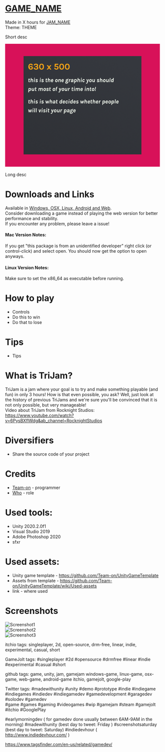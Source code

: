  # [GAME_NAME](GAME_LINK)
Made in X hours for [JAM_NAME](JAM_LINK)  
Theme: THEME  

Short desc  

![Cover](ItchioPage/CoverImage.png) 

Long desc  


# Downloads and Links
Available in [Windows, OSX, Linux, Android and Web](GAME_LINK).  
Consider downloading a game instead of playing the web version for better performance and stability.  
If you encounter any problem, please leave a issue!  

#### Mac Version Notes:
If you get "this package is from an unidentified developer" right click (or control-click) and select open. You should now get the option to open anyways.

#### Linux Version Notes:
Make sure to set the x86_64 as executable before running.


#  How to play
 * Controls
 * Do this to win
 * Do that to lose
 
#  Tips
 * Tips


# What is TriJam?
TriJam is a jam where your goal is to try and make something playable (and fun) in only 3 hours! How is that even possible, you ask? Well, just look at the history of previous TriJams and we're sure you'll be convinced that it is not only possible, but very manageable!  
Video about TriJam from Rocknight Studios: https://www.youtube.com/watch?v=6PysBXflWdg&ab_channel=RocknightStudios


# Diversifiers
 * Share the source code of your project


# Credits
 * [Team-on](https://github.com/Team-on) - programmer
 * [Who](LINK) - role


# Used tools:
 * Unity 2020.2.0f1
 * Visual Studio 2019
 * Adobe Photoshop 2020
 * sfxr


# Used assets:
 * Unity game template - https://github.com/Team-on/UnityGameTemplate
 * Assets from template - https://github.com/Team-on/UnityGameTemplate/wiki/Used-assets
 * link - where used


# Screenshots
![Screenshot1](Screenshots/Screenshot1.png)  
![Screenshot2](Screenshots/Screenshot2.png)  
![Screenshot3](Screenshots/Screenshot3.png)  

itchio tags: 
singleplayer, 2d, open-source, drm-free, linear, indie, experimental, casual, short

GameJolt tags:
#singleplayer #2d #opensource #drmfree #linear #indie #experimental #casual #short

github tags:
game, unity, jam, gamejam
windows-game, linux-game, osx-game, web-game, android-game
itchio, gamejolt, google-play

Twitter tags:
#madewithunity #unity 
#demo #prototype 
#indie #indiegame #indiegames #indiedev #indiegamedev #gamedevelopment #garagedev #solodev
#gamedev  
#game #games #gaming #videogames
#wip
#gamejam 
#steam #gamejolt #itchio #GooglePlay 

#earlymorningdev   ( for gamedev done usually between 6AM-9AM in the morning)
#madewithunity (best day to tweet: Friday ) 
#screenshotsaturday (best day to tweet: Saturday) 
#indiedevhour ( http://www.indiedevhour.com/ )

https://www.tagsfinder.com/en-us/related/gamedev/